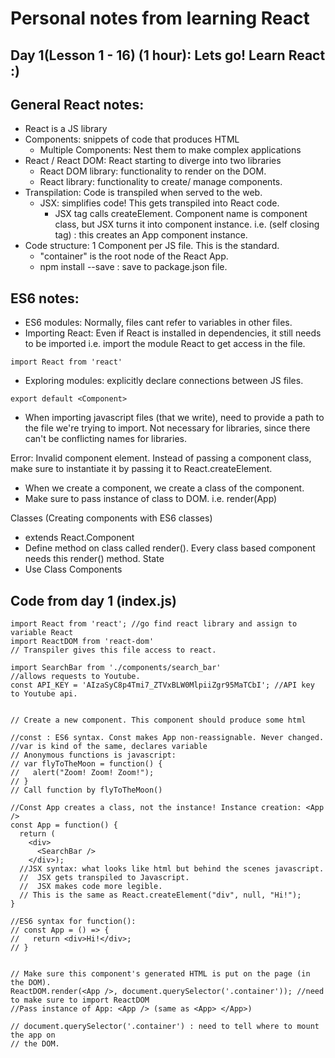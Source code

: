 # Personal notes from learning React

## Day 1(Lesson 1 - 16) (1 hour): Lets go! Learn React :)

## General React notes: 
- React is a JS library
- Components: snippets of code that produces HTML
  - Multiple Components: Nest them to make complex applications
- React / React DOM: React starting to diverge into two libraries
  - React DOM library: functionality to render on the DOM.
  - React library: functionality to create/ manage components.
- Transpilation: Code is transpiled when served to the web.
  - JSX: simplifies code! This gets transpiled into React code.
    - JSX tag calls createElement. Component name is component class, but JSX turns it into component instance. i.e. <App /> (self closing tag) : this creates an App component instance. 
- Code structure: 1 Component per JS file. This is the standard. 
  - "container" is the root node of the React App. 
  - npm install --save <package>: save <package> to package.json file. 


## ES6 notes:
- ES6 modules: Normally, files cant refer to variables in other files.
- Importing React: Even if React is installed in dependencies, it still needs to be imported i.e. import the module React to get access in the file. 
```
import React from 'react'
```
- Exploring modules: explicitly declare connections between JS files. 
```
export default <Component>
```
  - When importing javascript files (that we write), need to provide a path to the file we're trying to import. Not necessary for libraries, since there can't be conflicting names for libraries.

Error:  Invalid component element. Instead of passing a component class, make sure to instantiate it by passing it to React.createElement.
- When we create a component, we create a class of the component. 
- Make sure to pass instance of class to DOM. i.e. render(App)

Classes (Creating components with ES6 classes)
- extends React.Component
- Define method on class called render(). Every class based component needs this render() method. 
State 
- Use Class Components

## Code from day 1 (index.js)

```
import React from 'react'; //go find react library and assign to variable React
import ReactDOM from 'react-dom'
// Transpiler gives this file access to react.

import SearchBar from './components/search_bar'
//allows requests to Youtube.
const API_KEY = 'AIzaSyC8p4Tmi7_ZTVxBLW0MlpiiZgr95MaTCbI'; //API key to Youtube api.


// Create a new component. This component should produce some html

//const : ES6 syntax. Const makes App non-reassignable. Never changed.
//var is kind of the same, declares variable
// Anonymous functions is javascript:
// var flyToTheMoon = function() {
//   alert("Zoom! Zoom! Zoom!");
// }
// Call function by flyToTheMoon()

//Const App creates a class, not the instance! Instance creation: <App />
const App = function() {
  return (
    <div>
      <SearchBar />
    </div>);
  //JSX syntax: what looks like html but behind the scenes javascript.
  //  JSX gets transpiled to Javascript.
  //  JSX makes code more legible.
  // This is the same as React.createElement("div", null, "Hi!");
}

//ES6 syntax for function():
// const App = () => {
//   return <div>Hi!</div>;
// }


// Make sure this component's generated HTML is put on the page (in the DOM).
ReactDOM.render(<App />, document.querySelector('.container')); //need to make sure to import ReactDOM
//Pass instance of App: <App /> (same as <App> </App>)

// document.querySelector('.container') : need to tell where to mount the app on
// the DOM.

```
